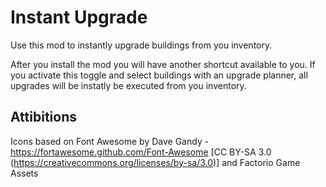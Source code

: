 # Instant Upgrade

Use this mod to instantly upgrade buildings from you inventory.

After you install the mod you will have another shortcut available to you.
If you activate this toggle and select buildings with an upgrade planner, all upgrades will be instatly be executed from you inventory.

## Attibitions

Icons based on Font Awesome by Dave Gandy - https://fortawesome.github.com/Font-Awesome [CC BY-SA 3.0 (https://creativecommons.org/licenses/by-sa/3.0)] and Factorio Game Assets